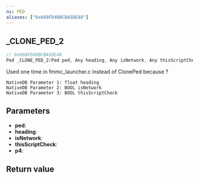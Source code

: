 ```yaml
---
ns: PED
aliases: ["0x668FD40BCBA5DE48"]
---
```

## _CLONE_PED_2

```c
// 0x668FD40BCBA5DE48
Ped _CLONE_PED_2(Ped ped, Any heading, Any isNetwork, Any thisScriptCheck, Any p4);
```

Used one time in fmmc_launcher.c instead of ClonePed because ?

```
NativeDB Parameter 1: float heading
NativeDB Parameter 2: BOOL isNetwork
NativeDB Parameter 3: BOOL thisScriptCheck
```

## Parameters
* **ped**: 
* **heading**: 
* **isNetwork**: 
* **thisScriptCheck**: 
* **p4**: 

## Return value

